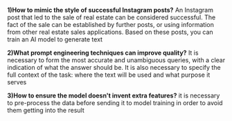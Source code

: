 **1)How to mimic the style of successful Instagram posts?**
An Instagram post that led to the sale of real estate can be considered successful. The fact of the sale can be established by further posts, or using information from other real estate sales applications. Based on these posts, you can train an AI model to generate text

**2)What prompt engineering techniques can improve quality?**
It is necessary to form the most accurate and unambiguous queries, with a clear indication of what the answer should be. It is also necessary to specify the full context of the task: where the text will be used and what purpose it serves

**3)How to ensure the model doesn't invent extra features?**
it is necessary to pre-process the data before sending it to model training in order to avoid them getting into the result
